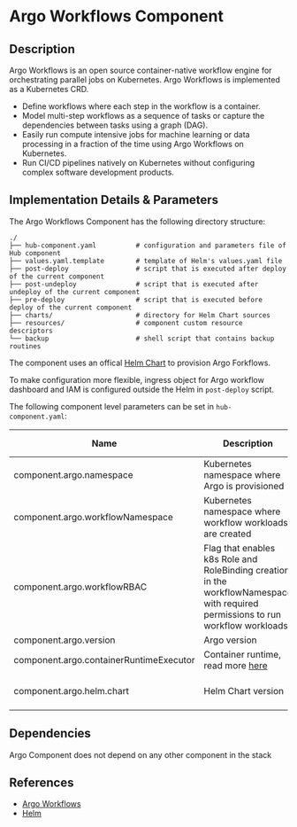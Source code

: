 # Argo Workflows Component #

## Description

Argo Workflows is an open source container-native workflow engine for orchestrating parallel jobs on Kubernetes. Argo Workflows is implemented as a Kubernetes CRD.

* Define workflows where each step in the workflow is a container.
* Model multi-step workflows as a sequence of tasks or capture the dependencies between tasks using a graph (DAG).
* Easily run compute intensive jobs for machine learning or data processing in a fraction of the time using Argo Workflows on Kubernetes.
* Run CI/CD pipelines natively on Kubernetes without configuring complex software development products.

## Implementation Details & Parameters

The Argo Workflows Component has the following directory structure:

```text
./
├── hub-component.yaml          # configuration and parameters file of Hub component
├── values.yaml.template        # template of Helm's values.yaml file
├── post-deploy                 # script that is executed after deploy of the current component
├── post-undeploy               # script that is executed after undeploy of the current component
├── pre-deploy                  # script that is executed before deploy of the current component
├── charts/                     # directory for Helm Chart sources
├── resources/                  # component custom resource descriptors
└── backup                      # shell script that contains backup routines
```

The component uses an offical [Helm Chart](https://artifacthub.io/packages/helm/argo/argo-workflows/0.9.4) to provision Argo Forkflows.

To make configuration more flexible, ingress object for Argo workflow dashboard and IAM is configured outside the Helm in `post-deploy` script.

The following component level parameters can be set in `hub-component.yaml`:

| Name      | Description | Default Value 
| --------- | ---------   | ---------
| component.argo.namespace       | Kubernetes namespace where Argo is provisioned            | kubeflow
| component.argo.workflowNamespace      | Kubernetes namespace where workflow workloads are created            | kubeflow
| component.argo.workflowRBAC      | Flag that enables k8s Role and RoleBinding creation in the workflowNamespace with required permissions to run workflow workloads            | true
| component.argo.version      | Argo version     | v2.12.3
| component.argo.containerRuntimeExecutor      | Container runtime, read more [here](https://argoproj.github.io/argo-workflows/workflow-executors/)     | k8sapi
| component.argo.helm.chart      | Helm Chart version    | argo-workflows-0.9.4.tgz

## Dependencies

Argo Component does not depend on any other component in the stack

## References

* [Argo Workflows](https://argoproj.github.io/argo-workflows/)
* [Helm](https://helm.sh/docs/intro/install/)

